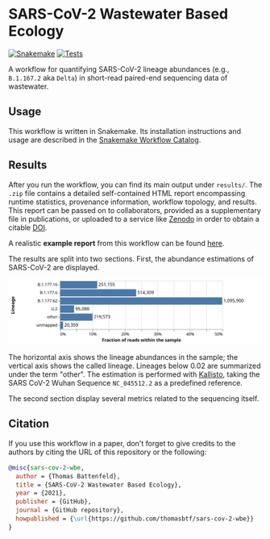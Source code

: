 # SARS-CoV-2 Wastewater Based Ecology

[![Snakemake](https://img.shields.io/badge/snakemake-≥6.11-brightgreen.svg)](https://snakemake.bitbucket.io)
[![Tests](https://github.com/thomasbtf/sars-cov-2-wbe/actions/workflows/main.yaml/badge.svg)](https://github.com/thomasbtf/sars-cov-2-wbe/actions/workflows/main.yaml)

A workflow for quantifying SARS-CoV-2 lineage abundances (e.g., `B.1.167.2` aka `Delta`) in short-read paired-end sequencing data of wastewater.

## Usage

This workflow is written in Snakemake. Its installation instructions and usage are described in the [Snakemake Workflow Catalog](https://snakemake.github.io/snakemake-workflow-catalog/?usage=thomasbtf%2Fsars-cov-2-wbe).

## Results

After you run the workflow, you can find its main output under `results/`. The `.zip` file contains a detailed self-contained HTML report encompassing runtime statistics, provenance information, workflow topology, and results. This report can be passed on to collaborators, provided as a supplementary file in publications, or uploaded to a service like [Zenodo](https://zenodo.org) in order to obtain a citable [DOI](https://en.wikipedia.org/wiki/Digital_object_identifier).

A realistic **example report** from this workflow can be found [here](assets/wbe-report/report.html).

The results are split into two sections. First, the abundance estimations of SARS-CoV-2 are displayed.

![Lineage Abundances](assets/wbe-report/data/raw/28f5f08164a6ece92c9b5411abb289e6fac902627b8a9d98822b92bebe1b8f2f/test-sample.strains.kallisto.svg?raw=true)

The horizontal axis shows the lineage abundances in the sample; the vertical axis shows the called lineage. Lineages below 0.02 are summarized under the term "other".
The estimation is performed with [Kallisto](https://pachterlab.github.io/kallisto/about), taking the SARS CoV-2 Wuhan Sequence `NC_045512.2` as a predefined reference.

The second section display several metrics related to the sequencing itself.

## Citation

If you use this workflow in a paper, don't forget to give credits to the authors by citing the URL of this repository or the following:

```bibtex
@misc{sars-cov-2-wbe,
  author = {Thomas Battenfeld},
  title = {SARS-CoV-2 Wastewater Based Ecology},
  year = {2021},
  publisher = {GitHub},
  journal = {GitHub repository},
  howpublished = {\url{https://github.com/thomasbtf/sars-cov-2-wbe}}
}
```
